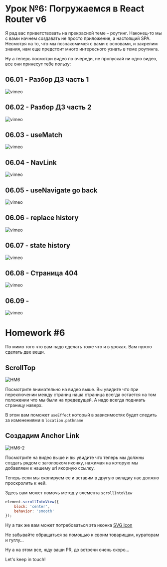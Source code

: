 # Урок №6: Погружаемся в React Router v6

Я рад вас приветствовать на прекрасной теме – роутинг. Наконец-то мы с вами начнем создавать не просто приложение, а
настоящий SPA. Несмотря на то, что мы познакомимся с вами с основами, и закрепим знания, нам еще предстоит много
интересного узнать в теме роутинга.

Ну а теперь посмотри видео по очереди, не пропускай ни одно видео, все они принесут тебе пользу:

## 06.01 - Разбор ДЗ часть 1

![vimeo](https://vimeo.com/704337773)

## 06.02 - Разбор ДЗ часть 2

![vimeo](https://vimeo.com/704337862)

## 06.03 - useMatch

![vimeo](https://vimeo.com/704338081)

## 06.04 - NavLink

![vimeo](https://vimeo.com/704338126)

## 06.05 - useNavigate go back

![vimeo](https://vimeo.com/704338219)

## 06.06 - replace history

![vimeo](https://vimeo.com/704338324)

## 06.07 - state history

![vimeo](https://vimeo.com/704338416)

## 06.08 - Страница 404

![vimeo](https://vimeo.com/704522880)

## 06.09 - <Navigate />

![vimeo](https://vimeo.com/704523484)

# Homework #6

По мимо того что вам надо сделать тоже что и в уроках. Вам нужно сделать две вещи.

## ScrollTop

![HM6](https://firebasestorage.googleapis.com/v0/b/it-course-84ddd.appspot.com/o/course%2Freact%2F06%2FHM6-2.gif?alt=media&token=b6baee33-6719-4686-add0-f383dca53a1f)

Посмотрите внимательно на видео выше. Вы увидите что при переключении между страниц наша страница всегда остается на том положении что мы были на предедущей. А надо всегда подниать страницу наверх.

В этом вам поможет `useEffect` который в зависимостях будет следить за изменениями в `location.pathname`

## Создадим Anchor Link

![HM6-2](https://firebasestorage.googleapis.com/v0/b/it-course-84ddd.appspot.com/o/course%2Freact%2F06%2FHM6.gif?alt=media&token=b1383de1-f3d2-46ef-894d-5d3ca7fb5838)

Посмотрите на видео выше и вы увидите что теперь мы должны создать рядом с заголовком иконку, нажимая на которую мы добавляем к нашему url якорную ссылку.

Теперь если мы скопируем ее и вставим в другую вкладку нас должно проскролить к ней.

Здесь вам может помочь метод у элемента `scrollIntoView`

```js
element.scrollIntoView({
    block: 'center',
    behavior: 'smooth'
});
```

Ну а так же вам может потребоваться эта иконка [SVG Icon](https://firebasestorage.googleapis.com/v0/b/it-course-84ddd.appspot.com/o/course%2Freact%2F06%2Flink_icon.svg?alt=media&token=5e6ab9c1-29b9-4e18-820c-f9c1eed07a14)

Не забывайте обращаться за помощью к своим товарищам, кураторам и гуглу...

Ну а на этом все, жду ваши PR, до встречи очень скоро...

Let's keep in touch!
